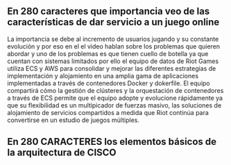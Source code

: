 ## En 280 caracteres que importancia veo de las características  de dar servicio a un juego online ##

La importancia se debe al incremento de usuarios jugando y su constante evolución y por eso en el el video hablan sobre los problemas que quieren abordar y uno de los problemas es que tienen cuello de botella ya que cuentan con sistemas limitados por ello el equipo de datos de Riot Games utiliza ECS y AWS para consolidar y mejorar las diferentes estrategias de implementación y alojamiento en una amplia gama de aplicaciones implementadas a través de contenedores Docker y dokerfile. El equipo compartirá cómo la gestión de clústeres y la orquestación de contenedores a través de ECS permite que el equipo adopte y evolucione rápidamente ya que su flexibilidad es un multipicador de fuerzas masivo, las soluciones de alojamiento de servicios compartidos a medida que Riot continúa para convertirse en un estudio de juegos múltiples.

## En 280 CARACTERES los elementos básicos de la arquitectura de CISCO ##



